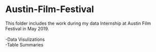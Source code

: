 # Austin-Film-Festival
This folder includes the work during my data Internship at Austin Film Festival in May 2019. <br/><br/>
-Data Visulizations <br/>
-Table Summaries

